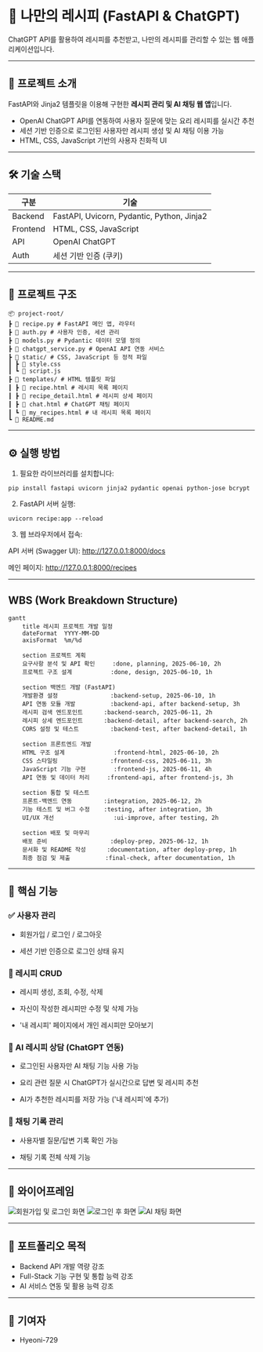 # 🍳 나만의 레시피 (FastAPI & ChatGPT)

ChatGPT API를 활용하여 레시피를 추천받고, 나만의 레시피를 관리할 수 있는 웹 애플리케이션입니다.

---

## 🚀 프로젝트 소개

FastAPI와 Jinja2 템플릿을 이용해 구현한 **레시피 관리 및 AI 채팅 웹 앱**입니다.

- OpenAI ChatGPT API를 연동하여 사용자 질문에 맞는 요리 레시피를 실시간 추천
- 세션 기반 인증으로 로그인된 사용자만 레시피 생성 및 AI 채팅 이용 가능
- HTML, CSS, JavaScript 기반의 사용자 친화적 UI

---

## 🛠️ 기술 스택

| 구분     | 기술                                |
|--------|-------------------------------------|
| Backend | FastAPI, Uvicorn, Pydantic, Python, Jinja2 |
| Frontend | HTML, CSS, JavaScript               |
| API     | OpenAI ChatGPT                      |
| Auth    | 세션 기반 인증 (쿠키)                  |

---

## 📁 프로젝트 구조

```
📦 project-root/
┣ 📜 recipe.py # FastAPI 메인 앱, 라우터
┣ 📜 auth.py # 사용자 인증, 세션 관리
┣ 📜 models.py # Pydantic 데이터 모델 정의
┣ 📜 chatgpt_service.py # OpenAI API 연동 서비스
┣ 📂 static/ # CSS, JavaScript 등 정적 파일
┃ ┣ 📜 style.css
┃ ┗ 📜 script.js
┣ 📂 templates/ # HTML 템플릿 파일
┃ ┣ 📜 recipe.html # 레시피 목록 페이지
┃ ┣ 📜 recipe_detail.html # 레시피 상세 페이지
┃ ┣ 📜 chat.html # ChatGPT 채팅 페이지
┃ ┗ 📜 my_recipes.html # 내 레시피 목록 페이지
┗ 📜 README.md
```

---

## ⚙️ 실행 방법

1. 필요한 라이브러리를 설치합니다:

```(venv)
pip install fastapi uvicorn jinja2 pydantic openai python-jose bcrypt
```

2. FastAPI 서버 실행:

```(venv)
uvicorn recipe:app --reload
```

3. 웹 브라우저에서 접속:

API 서버 (Swagger UI): http://127.0.0.1:8000/docs

메인 페이지: http://127.0.0.1:8000/recipes

---

## WBS (Work Breakdown Structure)
```
gantt
    title 레시피 프로젝트 개발 일정
    dateFormat  YYYY-MM-DD
    axisFormat  %m/%d

    section 프로젝트 계획
    요구사항 분석 및 API 확인     :done, planning, 2025-06-10, 2h
    프로젝트 구조 설계           :done, design, 2025-06-10, 1h

    section 백엔드 개발 (FastAPI)
    개발환경 설정               :backend-setup, 2025-06-10, 1h
    API 연동 모듈 개발          :backend-api, after backend-setup, 3h
    레시피 검색 엔드포인트      :backend-search, 2025-06-11, 2h
    레시피 상세 엔드포인트      :backend-detail, after backend-search, 2h
    CORS 설정 및 테스트         :backend-test, after backend-detail, 1h

    section 프론트엔드 개발
    HTML 구조 설계              :frontend-html, 2025-06-10, 2h
    CSS 스타일링               :frontend-css, 2025-06-11, 3h
    JavaScript 기능 구현        :frontend-js, 2025-06-11, 4h
    API 연동 및 데이터 처리     :frontend-api, after frontend-js, 3h

    section 통합 및 테스트
    프론트-백엔드 연동         :integration, 2025-06-12, 2h
    기능 테스트 및 버그 수정    :testing, after integration, 3h
    UI/UX 개선                 :ui-improve, after testing, 2h

    section 배포 및 마무리
    배포 준비                  :deploy-prep, 2025-06-12, 1h
    문서화 및 README 작성      :documentation, after deploy-prep, 1h
    최종 점검 및 제출          :final-check, after documentation, 1h
```
---

## 🔑 핵심 기능
### ✅ 사용자 관리
- 회원가입 / 로그인 / 로그아웃

- 세션 기반 인증으로 로그인 상태 유지

### 🍲 레시피 CRUD
- 레시피 생성, 조회, 수정, 삭제

- 자신이 작성한 레시피만 수정 및 삭제 가능

- '내 레시피' 페이지에서 개인 레시피만 모아보기

### 🤖 AI 레시피 상담 (ChatGPT 연동)
- 로그인된 사용자만 AI 채팅 기능 사용 가능

- 요리 관련 질문 시 ChatGPT가 실시간으로 답변 및 레시피 추천

- AI가 추천한 레시피를 저장 가능 ('내 레시피'에 추가)

### 💬 채팅 기록 관리
- 사용자별 질문/답변 기록 확인 가능

- 채팅 기록 전체 삭제 기능

---

## 📸 와이어프레임

![회원가입 및 로그인 화면](makeuser_login.png)
![로그인 후 화면](after_login.png)
![AI 채팅 화면](AI_chat.png)

---

## 📌 포트폴리오 목적
- Backend API 개발 역량 강조
- Full-Stack 기능 구현 및 통합 능력 강조
- AI 서비스 연동 및 활용 능력 강조

---

## 🙋 기여자
- Hyeoni-729